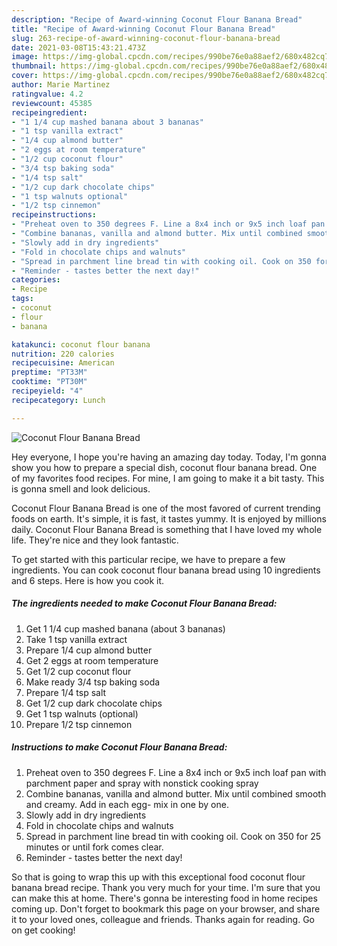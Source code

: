 ```yaml
---
description: "Recipe of Award-winning Coconut Flour Banana Bread"
title: "Recipe of Award-winning Coconut Flour Banana Bread"
slug: 263-recipe-of-award-winning-coconut-flour-banana-bread
date: 2021-03-08T15:43:21.473Z
image: https://img-global.cpcdn.com/recipes/990be76e0a88aef2/680x482cq70/coconut-flour-banana-bread-recipe-main-photo.jpg
thumbnail: https://img-global.cpcdn.com/recipes/990be76e0a88aef2/680x482cq70/coconut-flour-banana-bread-recipe-main-photo.jpg
cover: https://img-global.cpcdn.com/recipes/990be76e0a88aef2/680x482cq70/coconut-flour-banana-bread-recipe-main-photo.jpg
author: Marie Martinez
ratingvalue: 4.2
reviewcount: 45385
recipeingredient:
- "1 1/4 cup mashed banana about 3 bananas"
- "1 tsp vanilla extract"
- "1/4 cup almond butter"
- "2 eggs at room temperature"
- "1/2 cup coconut flour"
- "3/4 tsp baking soda"
- "1/4 tsp salt"
- "1/2 cup dark chocolate chips"
- "1 tsp walnuts optional"
- "1/2 tsp cinnemon"
recipeinstructions:
- "Preheat oven to 350 degrees F. Line a 8x4 inch or 9x5 inch loaf pan with parchment paper and spray with nonstick cooking spray"
- "Combine bananas, vanilla and almond butter. Mix until combined smooth and creamy. Add in each egg- mix in one by one."
- "Slowly add in dry ingredients"
- "Fold in chocolate chips and walnuts"
- "Spread in parchment line bread tin with cooking oil. Cook on 350 for 25 minutes or until fork comes clear."
- "Reminder - tastes better the next day!"
categories:
- Recipe
tags:
- coconut
- flour
- banana

katakunci: coconut flour banana 
nutrition: 220 calories
recipecuisine: American
preptime: "PT33M"
cooktime: "PT30M"
recipeyield: "4"
recipecategory: Lunch

---
```



![Coconut Flour Banana Bread](https://img-global.cpcdn.com/recipes/990be76e0a88aef2/680x482cq70/coconut-flour-banana-bread-recipe-main-photo.jpg)

Hey everyone, I hope you're having an amazing day today. Today, I'm gonna show you how to prepare a special dish, coconut flour banana bread. One of my favorites food recipes. For mine, I am going to make it a bit tasty. This is gonna smell and look delicious.



Coconut Flour Banana Bread is one of the most favored of current trending foods on earth. It's simple, it is fast, it tastes yummy. It is enjoyed by millions daily. Coconut Flour Banana Bread is something that I have loved my whole life. They're nice and they look fantastic.


To get started with this particular recipe, we have to prepare a few ingredients. You can cook coconut flour banana bread using 10 ingredients and 6 steps. Here is how you cook it.

<!--inarticleads1-->

##### The ingredients needed to make Coconut Flour Banana Bread:

1. Get 1 1/4 cup mashed banana (about 3 bananas)
1. Take 1 tsp vanilla extract
1. Prepare 1/4 cup almond butter
1. Get 2 eggs at room temperature
1. Get 1/2 cup coconut flour
1. Make ready 3/4 tsp baking soda
1. Prepare 1/4 tsp salt
1. Get 1/2 cup dark chocolate chips
1. Get 1 tsp walnuts (optional)
1. Prepare 1/2 tsp cinnemon




<!--inarticleads2-->

##### Instructions to make Coconut Flour Banana Bread:

1. Preheat oven to 350 degrees F. Line a 8x4 inch or 9x5 inch loaf pan with parchment paper and spray with nonstick cooking spray
1. Combine bananas, vanilla and almond butter. Mix until combined smooth and creamy. Add in each egg- mix in one by one.
1. Slowly add in dry ingredients
1. Fold in chocolate chips and walnuts
1. Spread in parchment line bread tin with cooking oil. Cook on 350 for 25 minutes or until fork comes clear.
1. Reminder - tastes better the next day!




So that is going to wrap this up with this exceptional food coconut flour banana bread recipe. Thank you very much for your time. I'm sure that you can make this at home. There's gonna be interesting food in home recipes coming up. Don't forget to bookmark this page on your browser, and share it to your loved ones, colleague and friends. Thanks again for reading. Go on get cooking!
